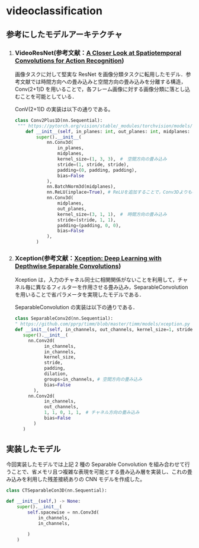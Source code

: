 # videoclassification

## 参考にしたモデルアーキテクチャ

1. ### VideoResNet(参考文献：[A Closer Look at Spatiotemporal Convolutions for Action Recognition](https://arxiv.org/abs/1711.11248))

   画像タスクに対して堅実な ResNet を画像分類タスクに転用したモデル．参考文献では時間方向への畳み込みと空間方向の畳み込みを分離する構造，Conv(2+1)D を用いることで，各フレーム画像に対する画像分類に落とし込むことを可能としている．

   ConV(2+1)D の実装は以下の通りである。

   ```python
   class Conv2Plus1D(nn.Sequential):
    """ https://pytorch.org/vision/stable/_modules/torchvision/models/video/resnet.html より引用・加筆修正"""
       def __init__(self, in_planes: int, out_planes: int, midplanes: int, stride: int = 1, padding: int = 1) -> None:
           super().__init__(
               nn.Conv3d(
                   in_planes,
                   midplanes,
                   kernel_size=(1, 3, 3),　#　空間方向の畳み込み
                   stride=(1, stride, stride),
                   padding=(0, padding, padding),
                   bias=False
               ),
               nn.BatchNorm3d(midplanes),
               nn.ReLU(inplace=True), # ReLUを追加することで，Conv3Dよりも複雑な表現が得られる．
               nn.Conv3d(
                   midplanes,
                   out_planes,
                   kernel_size=(3, 1, 1),　#　時間方向の畳み込み
                   stride=(stride, 1, 1),
                   padding=(padding, 0, 0),
                   bias=False
               ),
           )
   ```

2. ### Xception(参考文献：[Xception: Deep Learning with Depthwise Separable Convolutions](https://arxiv.org/abs/1610.02357))

   Xception は，入力のチャネル同士に相関関係がないことを利用して，チャネル毎に異なるフィルターを作用させる畳み込み，SeparableConvolution を用いることで省パラメータを実現したモデルである．

   SeparableConvolution の実装は以下の通りである．

   ```python
   class SeparableConv2d(nn.Sequential):
   " https://github.com/pprp/timm/blob/master/timm/models/xception.py より引用・加筆修正"
   def __init__(self, in_channels, out_channels, kernel_size=1, stride=1, padding=0, dilation=1) -> None:
      super().__init__(
        nn.Conv2d(
              in_channels,
              in_channels,
              kernel_size,
              stride,
              padding,
              dilation,
              groups=in_channels, # 空間方向の畳み込み
              bias=False
          ),
        nn.Conv2d(
              in_channels,
              out_channels,
              1, 1, 0, 1, 1,　# チャネル方向の畳み込み
              bias=False
          )
      )
   ```

## 実装したモデル

今回実装したモデルでは上記 2 種の Separable Convolution を組み合わせて行うことで、省メモリ且つ複雑な表現を可能とする畳み込み層を実装し、これの畳み込みを利用した残差接続ありの CNN モデルを作成した。

```python
class CTSeparableCon3D(nn.Sequential):

def __init__(self,) -> None:
    super().__init__(
        self.spacewise = nn.Conv3d(
            in_channels,
            in_channels,

        )
    )

```
